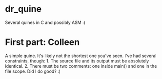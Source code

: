 # dr_quine
Several quines in C and possibly ASM :)

# First part: Colleen
A simple quine. It's likely not the shortest one you've seen.
I've had several constraints, though:
	1. The source file and its output must be absolutely identical.
	2. There must be two comments: one inside main() and one in the file scope.
Did I do good? :)
